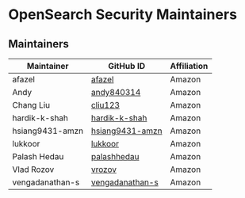 # OpenSearch Security Maintainers

## Maintainers
| Maintainer | GitHub ID | Affiliation |
| --------------- | --------- | ----------- |
| afazel | [afazel](https://github.com/afazel) | Amazon |
| Andy | [andy840314](https://github.com/andy840314) | Amazon |
| Chang Liu | [cliu123](https://github.com/cliu123) | Amazon |
| hardik-k-shah | [hardik-k-shah](https://github.com/hardik-k-shah) | Amazon |
| hsiang9431-amzn | [hsiang9431-amzn](https://github.com/hsiang9431-amzn) | Amazon | 
| lukkoor | [lukkoor](https://github.com/lukkoor) | Amazon |
| Palash Hedau | [palashhedau](https://github.com/palashhedau) | Amazon |
| Vlad Rozov | [vrozov](https://github.com/vrozov) | Amazon |
| vengadanathan-s | [vengadanathan-s](https://github.com/vengadanathan-s) | Amazon |
